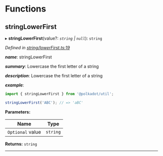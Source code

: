 

# Functions

<a id="stringlowerfirst"></a>

##  stringLowerFirst

▸ **stringLowerFirst**(value?: *`string` | `null`*): `string`

*Defined in [string/lowerFirst.ts:19](https://github.com/polkadot-js/common/blob/8513530/packages/util/src/string/lowerFirst.ts#L19)*

*__name__*: stringLowerFirst

*__summary__*: Lowercase the first letter of a string

*__description__*: Lowercase the first letter of a string

*__example__*:   

```javascript
import { stringLowerFirst } from '@polkadot/util';

stringLowerFirst('ABC'); // => 'aBC'
```

**Parameters:**

| Name | Type |
| ------ | ------ |
| `Optional` value | `string` | `null` |

**Returns:** `string`

___

